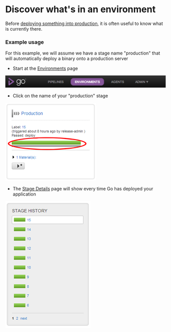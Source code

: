 # Discover what's in an environment

Before [deploying something into production](rm_deploy_to_environment.md), it is often useful to know what is currently there.

### Example usage

For this example, we will assume we have a stage name "production" that will automatically deploy a binary onto a production server

-   Start at the [Environments](../navigation/environments_page.md) page

![](../resources/images/topnav_environments.png)

-   Click on the name of your "production" stage

![](../resources/images/2_click_stage_activity.png)

-   The [Stage Details](../navigation/stage_details_page.md) page will show every time Go has deployed your application

![](../resources/images/3_stage_activity.png)
